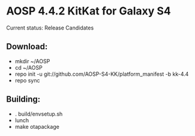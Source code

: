 AOSP 4.4.2 KitKat for Galaxy S4
=============================

Current status: Release Candidates



Download:
----------
* mkdir ~/AOSP
* cd ~/AOSP
* repo init -u git://github.com/AOSP-S4-KK/platform_manifest -b kk-4.4
* repo sync


Building:
----------
* . build/envsetup.sh
* lunch
* make otapackage
